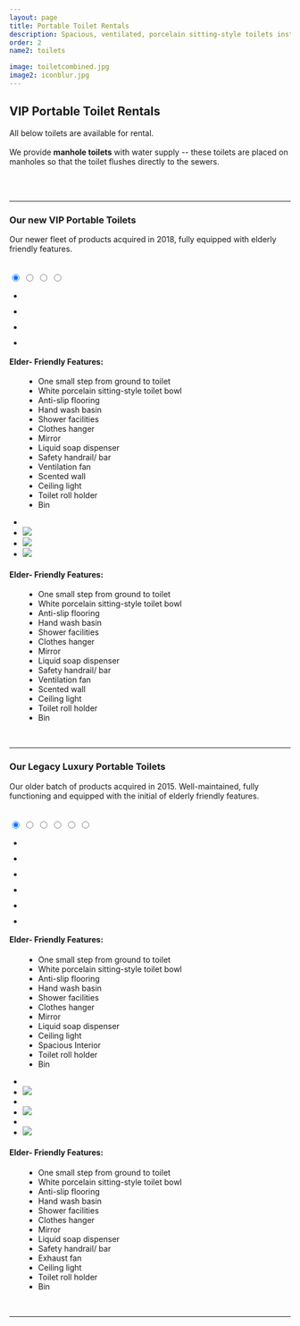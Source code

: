 ```yaml
---
layout: page
title: Portable Toilet Rentals
description: Spacious, ventilated, porcelain sitting-style toilets installed with elderly-friendly features. 
order: 2
name2: toilets

image: toiletcombined.jpg
image2: iconblur.jpg
---
```

<section>
<h2>VIP Portable Toilet Rentals</h2>
All below toilets are available for rental. <br /><br />
We provide <b>manhole toilets</b> with water supply -- these toilets are placed on manholes so that the toilet flushes directly to the sewers. 

<br /><br />
<hr />
<h3><b>Our new </b>VIP Portable Toilets</h3>
Our newer fleet of products acquired in 2018, fully equipped with elderly friendly features.
<br/>
<br/>
<br/>
    <div class="container">
        <div class="carousel">
            <input type="radio" name="slides" checked="checked" id="slide-1">
            <input type="radio" name="slides" id="slide-2">
            <input type="radio" name="slides" id="slide-3">
            <input type="radio" name="slides" id="slide-4">
            <ul class="carousel__slides">
                <li class="carousel__slide">
                    <figure>
                        <div>
                            <img src="assets/images/toilet11.jpg" alt="">
                        </div>
                    </figure>
                </li>
                <li class="carousel__slide">
                    <figure>
                        <div>
                            <img src="assets/images/toilet12.jpg" alt="">
                        </div>
                    </figure>
                </li>
                <li class="carousel__slide">
                    <figure>
                        <div>
                            <img src="assets/images/toilet13.jpg" alt="">
                        </div>
                    </figure>
                </li>
                <li class="carousel__slide">
                    <figure>
                        <div>
                            <img src="assets/images/toilet14.jpg" alt="">
                        </div>
                    </figure>
                </li>
            </ul> 
			<span class="carousel__words">
			<h4>Elder- Friendly Features:</h4>
			<ul>
				<li style="margin-left: 2em">One small step from ground to toilet</li>
				<li style="margin-left: 2em">White porcelain sitting-style toilet bowl</li>
				<li style="margin-left: 2em">Anti-slip flooring</li>
				<li style="margin-left: 2em">Hand wash basin</li>
				<li style="margin-left: 2em">Shower facilities</li>
				<li style="margin-left: 2em">Clothes hanger</li>
				<li style="margin-left: 2em">Mirror</li>
				<li style="margin-left: 2em">Liquid soap dispenser</li>
				<li style="margin-left: 2em">Safety handrail/ bar</li>
				<li style="margin-left: 2em">Ventilation fan</li>
	            <li style="margin-left: 2em">Scented wall</li>
				<li style="margin-left: 2em">Ceiling light</li>
				<li style="margin-left: 2em">Toilet roll holder</li>
				<li style="margin-left: 2em">Bin</li>
			</ul>
			</span>
            <ul class="carousel__thumbnails">
                <li>
                    <label style="margin: 0" for="slide-1"><img src="assets/images/toilet11.jpg" alt=""></label>
                </li>
                <li>
                    <label style="margin: 0" for="slide-2"><img src="assets/images/toilet12.jpg"></label>
                </li>
                <li>
                    <label style="margin: 0" for="slide-3"><img src="assets/images/toilet13.jpg"></label>
                </li>
                <li>
                    <label style="margin: 0" for="slide-4"><img src="assets/images/toilet14.jpg"></label>
                </li>
            </ul>
        </div>
    </div>
<span class="carousel__outside_words">
<h4>Elder- Friendly Features:</h4>
<ul>
	<li style="margin-left: 2em">One small step from ground to toilet</li>
	<li style="margin-left: 2em">White porcelain sitting-style toilet bowl</li>
	<li style="margin-left: 2em">Anti-slip flooring</li>
	<li style="margin-left: 2em">Hand wash basin</li>
	<li style="margin-left: 2em">Shower facilities</li>
	<li style="margin-left: 2em">Clothes hanger</li>
	<li style="margin-left: 2em">Mirror</li>
	<li style="margin-left: 2em">Liquid soap dispenser</li>
	<li style="margin-left: 2em">Safety handrail/ bar</li>
	<li style="margin-left: 2em">Ventilation fan</li>
	<li style="margin-left: 2em">Scented wall</li>
	<li style="margin-left: 2em">Ceiling light</li>
	<li style="margin-left: 2em">Toilet roll holder</li>
	<li style="margin-left: 2em">Bin</li>
</ul>
</span>
 
<br />
</section> 

<section>
<hr />

<h3><b>Our Legacy </b>Luxury Portable Toilets</h3>
Our older batch of products acquired in 2015. Well-maintained, fully functioning and equipped with the initial of elderly friendly features.
<br/>
<br/>
<br/>
    <div class="container2">
        <div class="carousel2">
            <input type="radio" name="slides2" checked="checked" id="slide-21">
            <input type="radio" name="slides2" id="slide-22">
            <input type="radio" name="slides2" id="slide-23">
            <input type="radio" name="slides2" id="slide-24">
            <input type="radio" name="slides2" id="slide-25">
            <input type="radio" name="slides2" id="slide-26">
            <ul class="carousel2__slides">
                <li class="carousel2__slide">
                    <figure>
                        <div>
                            <img src="assets/images/beigetoilet.webp" alt="">
                        </div>
                    </figure>
                </li>
                <li class="carousel2__slide">
                    <figure>
                        <div>
                            <img src="assets/images/beigetoilet2.webp" alt="">
                        </div>
                    </figure>
                </li>
                <li class="carousel2__slide">
                    <figure>
                        <div>
                            <img src="assets/images/greentoilet.webp" alt="">
                        </div>
                    </figure>
                </li>
                <li class="carousel2__slide">
                    <figure>
                        <div>
                            <img src="assets/images/greentoilet2.webp" alt="">
                        </div>
                    </figure>
                </li>
                <li class="carousel2__slide">
                    <figure>
                        <div>
                            <img src="assets/images/bluetoilet.webp" alt="">
                        </div>
                    </figure>
                </li>
                <li class="carousel2__slide">
                    <figure>
                        <div>
                            <img src="assets/images/bluetoilet2.webp" alt="">
                        </div>
                    </figure>
                </li>
            </ul> 
			<span class="carousel2__words">
			<h4>Elder- Friendly Features:</h4>
			<ul>
				<li style="margin-left: 2em">One small step from ground to toilet</li>
				<li style="margin-left: 2em">White porcelain sitting-style toilet bowl</li>
				<li style="margin-left: 2em">Anti-slip flooring</li>
				<li style="margin-left: 2em">Hand wash basin</li>
				<li style="margin-left: 2em">Shower facilities</li>
				<li style="margin-left: 2em">Clothes hanger</li>
				<li style="margin-left: 2em">Mirror</li>
				<li style="margin-left: 2em">Liquid soap dispenser</li>
				<li style="margin-left: 2em">Ceiling light</li>
				<li style="margin-left: 2em">Spacious Interior</li>
				<li style="margin-left: 2em">Toilet roll holder</li>
				<li style="margin-left: 2em">Bin</li>
			</ul>
			</span>
            <ul class="carousel2__thumbnails">
                <li>
                    <label style="margin: 0" for="slide-21"><img src="assets/images/beigetoilet.webp" alt=""></label>
                </li>
                <li>
                    <label style="margin: 0" for="slide-22"><img src="assets/images/beigetoilet2.webp"></label>
                </li>
                <li>
                    <label style="margin: 0" for="slide-23"><img src="assets/images/greentoilet.webp" alt=""></label>
                </li>
                <li>
                    <label style="margin: 0" for="slide-24"><img src="assets/images/greentoilet2.webp"></label>
                </li>
                <li>
                    <label style="margin: 0" for="slide-25"><img src="assets/images/bluetoilet.webp" alt=""></label>
                </li>
                <li>
                    <label style="margin: 0" for="slide-26"><img src="assets/images/bluetoilet2.webp"></label>
                </li>
            </ul>
        </div>
    </div>
<span class="carousel2__outside_words">
<h4>Elder- Friendly Features:</h4>
<ul>
	<li style="margin-left: 2em">One small step from ground to toilet</li>
	<li style="margin-left: 2em">White porcelain sitting-style toilet bowl</li>
	<li style="margin-left: 2em">Anti-slip flooring</li>
	<li style="margin-left: 2em">Hand wash basin</li>
	<li style="margin-left: 2em">Shower facilities</li>
	<li style="margin-left: 2em">Clothes hanger</li>
	<li style="margin-left: 2em">Mirror</li>
	<li style="margin-left: 2em">Liquid soap dispenser</li>
	<li style="margin-left: 2em">Safety handrail/ bar</li>
	<li style="margin-left: 2em">Exhaust fan</li>
	<li style="margin-left: 2em">Ceiling light</li>
	<li style="margin-left: 2em">Toilet roll holder</li>
	<li style="margin-left: 2em">Bin</li>
</ul>
</span>
 
<br />
<hr />

</section> 